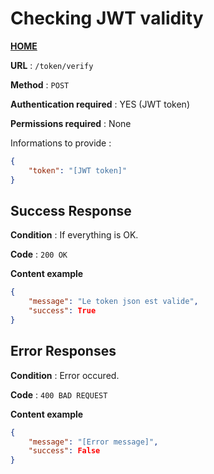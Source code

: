 # Checking JWT validity
**[HOME](../README.md)**

**URL** : `/token/verify`

**Method** : `POST`

**Authentication required** : YES (JWT token)

**Permissions required** : None


Informations to provide :

```json
{
    "token": "[JWT token]"
}
```

## Success Response

**Condition** : If everything is OK.

**Code** : `200 OK`

**Content example**

```json
{
    "message": "Le token json est valide",
    "success": True
}
```

## Error Responses

**Condition** : Error occured.

**Code** : `400 BAD REQUEST`

**Content example**

```json
{
    "message": "[Error message]",
    "success": False
}
```